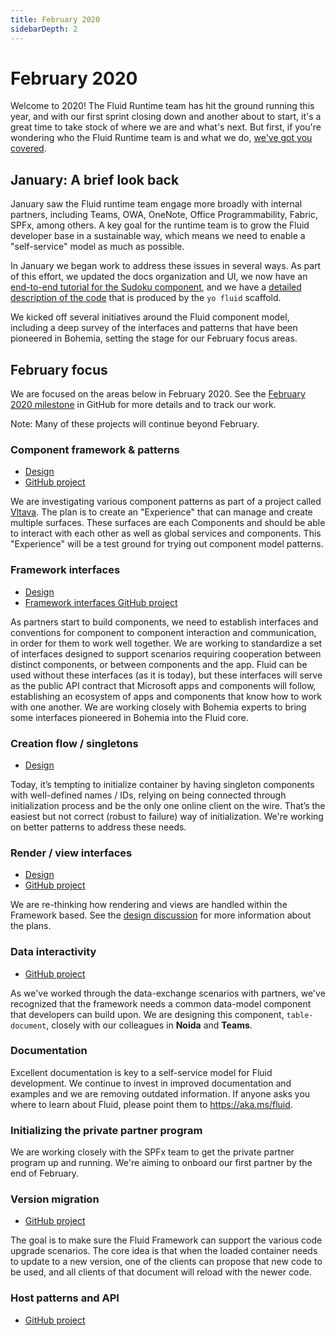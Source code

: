 ```yaml
---
title: February 2020
sidebarDepth: 2
---
```


# February 2020

Welcome to 2020! The Fluid Runtime team has hit the ground running this year, and with our first sprint closing down and
another about to start, it's a great time to take stock of where we are and what's next. But first, if you're wondering
who the Fluid Runtime team is and what we do, [we've got you covered](../team.md).


## January: A brief look back

January saw the Fluid runtime team engage more broadly with internal partners, including Teams, OWA, OneNote, Office
Programmability, Fabric, SPFx, among others. A key goal for the runtime team is to grow the Fluid developer base in a
sustainable way, which means we need to enable a "self-service" model as much as possible.

In January we began work to address these issues in several ways. As part of this effort, we updated the docs
organization and UI, we now have an [end-to-end tutorial for the Sudoku component](../examples/sudoku.md), and we have a
[detailed description of the code](../examples/yo-fluid-breakdown.html) that is produced by the `yo fluid` scaffold.

We kicked off several initiatives around the Fluid component model, including a deep survey of the interfaces and
patterns that have been pioneered in Bohemia, setting the stage for our February focus areas.


## February focus

We are focused on the areas below in February 2020. See the [February 2020
milestone](https://github.com/microsoft/FluidFramework/milestone/4) in GitHub for more details and to track our work.

Note: Many of these projects will continue beyond February.


### Component framework & patterns

<Badge text="Skyler Jokiel" vertical="middle" />

* [Design](https://github.com/microsoft/FluidFramework/issues/1015)
* [GitHub project](https://github.com/microsoft/FluidFramework/projects/12)

We are investigating various component patterns as part of a project called
[Vltava](https://github.com/microsoft/FluidFramework/issues/1015). The plan is to create an "Experience" that can manage
and create multiple surfaces. These surfaces are each Components and should be able to interact with each other as well
as global services and components. This "Experience" will be a test ground for trying out component model patterns.


### Framework interfaces

<Badge text="Matt Rakow" vertical="middle" />

* [Design](https://github.com/microsoft/FluidFramework/issues/1090)
* [Framework interfaces GitHub project](https://github.com/microsoft/FluidFramework/projects/16)

As partners start to build components, we need to establish interfaces and conventions for component to component
interaction and communication, in order for them to work well together. We are working to standardize a set of
interfaces designed to support scenarios requiring cooperation between distinct components, or between components and
the app. Fluid can be used without these interfaces (as it is today), but these interfaces will serve as the public API
contract that Microsoft apps and components will follow, establishing an ecosystem of apps and components that know how
to work with one another. We are working closely with Bohemia experts to bring some interfaces pioneered in Bohemia into
the Fluid core.


### Creation flow / singletons

<Badge text="Vlad Sudzilouski" vertical="middle" />

* [Design](https://github.com/microsoft/FluidFramework/issues/1096)

Today, it’s tempting to initialize container by having singleton components with well-defined names / IDs, relying on
being connected through initialization process and be the only one online client on the wire. That’s the easiest but not
correct (robust to failure) way of initialization. We're working on better patterns to address these needs.


### Render / view interfaces

<Badge text="Matt Rakow" vertical="middle" />

* [Design](https://github.com/microsoft/FluidFramework/issues/1042)
* [GitHub project](https://github.com/microsoft/FluidFramework/projects/14)

We are re-thinking how rendering and views are handled within the Framework based. See the [design
discussion](https://github.com/microsoft/FluidFramework/issues/1042) for more information about the plans.


### Data interactivity

<Badge text="Vlad Sudzilouski" vertical="middle" />

* [GitHub project](https://github.com/microsoft/FluidFramework/projects/18)

As we've worked through the data-exchange scenarios with partners, we've recognized that the framework needs a common
data-model component that developers can build upon. We are designing this component, `table-document`, closely with
our colleagues in **Noida** and **Teams**.


### Documentation

<Badge text="Tyler Butler" vertical="middle" />

Excellent documentation is key to a self-service model for Fluid development. We continue to invest in improved
documentation and examples and we are removing outdated information. If anyone asks you where to learn about Fluid,
please point them to <https://aka.ms/fluid>.


### Initializing the private partner program

<Badge text="Skyler Jokiel / Tyler Butler" vertical="middle" />

We are working closely with the SPFx team to get the private partner program up and running. We're aiming to onboard our
first partner by the end of February.


### Version migration

<Badge text="Arin Taylor / Wes Carlson" vertical="middle" />

* [GitHub project](https://github.com/microsoft/FluidFramework/projects/13)

The goal is to make sure the Fluid Framework can support the various code upgrade scenarios. The core idea is that when
the loaded container needs to update to a new version, one of the clients can propose that new code to be used, and all
clients of that document will reload with the newer code.


### Host patterns and API

<Badge text="Tony Murphy" vertical="middle" />

* [GitHub project](https://github.com/microsoft/FluidFramework/projects/15)
